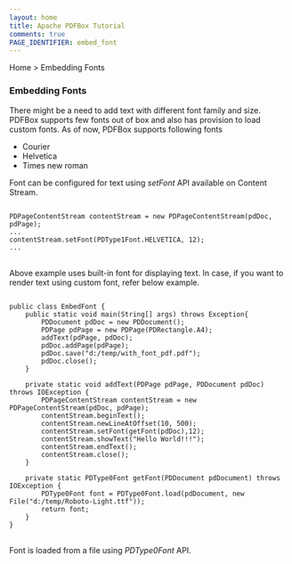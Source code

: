 ```yaml
---
layout: home
title: Apache PDFBox Tutorial
comments: true
PAGE_IDENTIFIER: embed_font
---
```


<div class="demo-crumbs mdl-color-text--grey-500">
  Home &gt; Embedding Fonts
</div>

### Embedding Fonts

There might be a need to add text with different font family and size. PDFBox supports
few fonts out of box and also has provision to load custom fonts. As of now, PDFBox
supports following fonts

- Courier
- Helvetica
- Times new roman

Font can be configured for text using *setFont* API available on Content Stream.

<pre>
<code class="java">
PDPageContentStream contentStream = new PDPageContentStream(pdDoc, pdPage);
...
contentStream.setFont(PDType1Font.HELVETICA, 12);
...
</code>
</pre>

Above example uses built-in font for displaying text. In case, if you want to render
text using custom font, refer below example.

<pre>
<code class="java">
public class EmbedFont {
    public static void main(String[] args) throws Exception{
        PDDocument pdDoc = new PDDocument();
        PDPage pdPage = new PDPage(PDRectangle.A4);
        addText(pdPage, pdDoc);
        pdDoc.addPage(pdPage);
        pdDoc.save("d:/temp/with_font_pdf.pdf");
        pdDoc.close();
    }

    private static void addText(PDPage pdPage, PDDocument pdDoc) throws IOException {
        PDPageContentStream contentStream = new PDPageContentStream(pdDoc, pdPage);
        contentStream.beginText();
        contentStream.newLineAtOffset(10, 500);
        contentStream.setFont(getFont(pdDoc),12);
        contentStream.showText("Hello World!!!");
        contentStream.endText();
        contentStream.close();
    }

    private static PDType0Font getFont(PDDocument pdDocument) throws IOException {
        PDType0Font font = PDType0Font.load(pdDocument, new File("d:/temp/Roboto-Light.ttf"));
        return font;
    }
}
</code>
</pre>

Font is loaded from a file using *PDType0Font* API.
